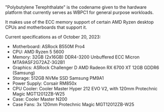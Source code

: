 "Polybutylene Terephthalate" is the codename given to the hardware platform that currently serves as WBPC1 for general purpose workloads.

It makes use of the ECC memory support of certain AMD Ryzen desktop CPUs and motherboards that support it.

Current specifications as of October 20, 2023:

- Motherboard: ASRock B550M Pro4
- CPU: AMD Ryzen 5 5600
- Memory: 32GB (2x16GB) DDR4-3200 Unbuffered ECC Micron MTA9ASF2G72AZ-3G2B1
- Graphics: ASRock Challenger D AMD Radeon RX 6700 XT 12GB GDDR6 (Samsung)
- Storage: 512GB NVMe SSD Samsung PM9A1
- Power Supply: Corsair RM850x
- CPU Cooler: Cooler Master Hyper 212 EVO V2, with 120mm Protechnic Magic MGT12012ZB-W25
- Case: Cooler Master N200
- Case Fans: 3x 120mm Protechnic Magic MGT12012ZB-W25
